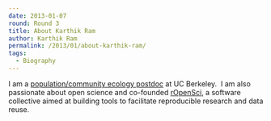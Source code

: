 ```yaml
---
date: 2013-01-07
round: Round 3
title: About Karthik Ram
author: Karthik Ram
permalink: /2013/01/about-karthik-ram/
tags:
  - Biography
---
```

I am a [population/community ecology postdoc][1] at UC Berkeley.  I am also passionate about open science and co-founded [rOpenSci][2], a software collective aimed at building tools to facilitate reproducible research and data reuse.

 [1]: http://nature.berkeley.edu/~kram/
 [2]: http://ropensci.org/
